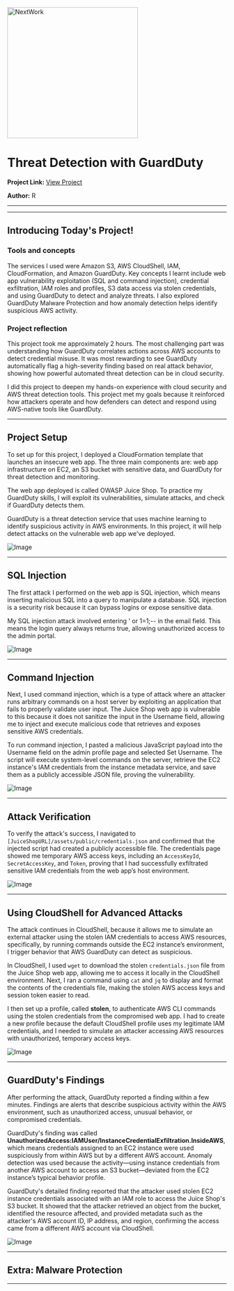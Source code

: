 <img src="https://cdn.prod.website-files.com/677c400686e724409a5a7409/6790ad949cf622dc8dcd9fe4_nextwork-logo-leather.svg" alt="NextWork" width="300" />

# Threat Detection with GuardDuty

**Project Link:** [View Project](http://learn.nextwork.org/projects/aws-security-guardduty)

**Author:** R  


---

---

## Introducing Today's Project!

### Tools and concepts

The services I used were Amazon S3, AWS CloudShell, IAM, CloudFormation, and Amazon GuardDuty. Key concepts I learnt include web app vulnerability exploitation (SQL and command injection), credential exfiltration, IAM roles and profiles, S3 data access via stolen credentials, and using GuardDuty to detect and analyze threats. I also explored GuardDuty Malware Protection and how anomaly detection helps identify suspicious AWS activity.

### Project reflection

This project took me approximately 2 hours. The most challenging part was understanding how GuardDuty correlates actions across AWS accounts to detect credential misuse. It was most rewarding to see GuardDuty automatically flag a high-severity finding based on real attack behavior, showing how powerful automated threat detection can be in cloud security.

I did this project to deepen my hands-on experience with cloud security and AWS threat detection tools. This project met my goals because it reinforced how attackers operate and how defenders can detect and respond using AWS-native tools like GuardDuty.

---

## Project Setup

To set up for this project, I deployed a CloudFormation template that launches an insecure web app. The three main components are: web app infrastructure on EC2, an S3 bucket with sensitive data, and GuardDuty for threat detection and monitoring.

The web app deployed is called OWASP Juice Shop. To practice my GuardDuty skills, I will exploit its vulnerabilities, simulate attacks, and check if GuardDuty detects them.

GuardDuty is a threat detection service that uses machine learning to identify suspicious activity in AWS environments. In this project, it will help detect attacks on the vulnerable web app we've deployed.

![Image](http://learn.nextwork.org/serene_teal_majestic_duck/uploads/aws-security-guardduty_n1o2p3q4)

---

## SQL Injection

The first attack I performed on the web app is SQL injection, which means inserting malicious SQL into a query to manipulate a database. SQL injection is a security risk because it can bypass logins or expose sensitive data.

My SQL injection attack involved entering ' or 1=1;-- in the email field. This means the login query always returns true, allowing unauthorized access to the admin portal.

![Image](http://learn.nextwork.org/serene_teal_majestic_duck/uploads/aws-security-guardduty_h1i2j3k4)

---

## Command Injection

Next, I used command injection, which is a type of attack where an attacker runs arbitrary commands on a host server by exploiting an application that fails to properly validate user input. The Juice Shop web app is vulnerable to this because it does not sanitize the input in the Username field, allowing me to inject and execute malicious code that retrieves and exposes sensitive AWS credentials.

To run command injection, I pasted a malicious JavaScript payload into the Username field on the admin profile page and selected Set Username. The script will execute system-level commands on the server, retrieve the EC2 instance's IAM credentials from the instance metadata service, and save them as a publicly accessible JSON file, proving the vulnerability.

![Image](http://learn.nextwork.org/serene_teal_majestic_duck/uploads/aws-security-guardduty_t3u4v5w6)

---

## Attack Verification

To verify the attack's success, I navigated to `[JuiceShopURL]/assets/public/credentials.json` and confirmed that the injected script had created a publicly accessible file. The credentials page showed me temporary AWS access keys, including an `AccessKeyId`, `SecretAccessKey`, and `Token`, proving that I had successfully exfiltrated sensitive IAM credentials from the web app’s host environment.

![Image](http://learn.nextwork.org/serene_teal_majestic_duck/uploads/aws-security-guardduty_x7y8z9a0)

---

## Using CloudShell for Advanced Attacks

The attack continues in CloudShell, because it allows me to simulate an external attacker using the stolen IAM credentials to access AWS resources, specifically, by running commands outside the EC2 instance’s environment, I trigger behavior that AWS GuardDuty can detect as suspicious.

In CloudShell, I used `wget` to download the stolen `credentials.json` file from the Juice Shop web app, allowing me to access it locally in the CloudShell environment. Next, I ran a command using `cat` and `jq` to display and format the contents of the credentials file, making the stolen AWS access keys and session token easier to read.

I then set up a profile, called **stolen**, to authenticate AWS CLI commands using the stolen credentials from the compromised web app. I had to create a new profile because the default CloudShell profile uses my legitimate IAM credentials, and I needed to simulate an attacker accessing AWS resources with unauthorized, temporary access keys.

![Image](http://learn.nextwork.org/serene_teal_majestic_duck/uploads/aws-security-guardduty_j9k0l1m2)

---

## GuardDuty's Findings

After performing the attack, GuardDuty reported a finding within a few minutes. Findings are alerts that describe suspicious activity within the AWS environment, such as unauthorized access, unusual behavior, or compromised credentials.

GuardDuty's finding was called **UnauthorizedAccess\:IAMUser/InstanceCredentialExfiltration.InsideAWS**, which means credentials assigned to an EC2 instance were used suspiciously from within AWS but by a different AWS account. Anomaly detection was used because the activity—using instance credentials from another AWS account to access an S3 bucket—deviated from the EC2 instance’s typical behavior profile.

GuardDuty's detailed finding reported that the attacker used stolen EC2 instance credentials associated with an IAM role to access the Juice Shop's S3 bucket. It showed that the attacker retrieved an object from the bucket, identified the resource affected, and provided metadata such as the attacker's AWS account ID, IP address, and region, confirming the access came from a different AWS account via CloudShell.

![Image](http://learn.nextwork.org/serene_teal_majestic_duck/uploads/aws-security-guardduty_v1w2x3y4)

---

## Extra: Malware Protection

---
